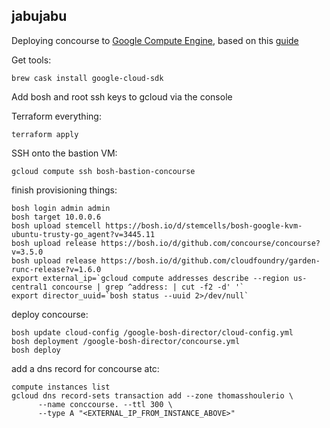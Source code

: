 ## jabujabu
Deploying concourse to [Google Compute Engine](https://cloud.google.com/compute), 
based on this [guide](https://github.com/cloudfoundry-incubator/bosh-google-cpi-release/tree/master/docs/concourse)

Get tools:
```
brew cask install google-cloud-sdk
```

Add bosh and root ssh keys to gcloud via the console

Terraform everything:
```
terraform apply
```

SSH onto the bastion VM:
```
gcloud compute ssh bosh-bastion-concourse
```

finish provisioning things:
```
bosh login admin admin
bosh target 10.0.0.6
bosh upload stemcell https://bosh.io/d/stemcells/bosh-google-kvm-ubuntu-trusty-go_agent?v=3445.11
bosh upload release https://bosh.io/d/github.com/concourse/concourse?v=3.5.0
bosh upload release https://bosh.io/d/github.com/cloudfoundry/garden-runc-release?v=1.6.0
export external_ip=`gcloud compute addresses describe --region us-central1 concourse | grep ^address: | cut -f2 -d' '`
export director_uuid=`bosh status --uuid 2>/dev/null`
```

deploy concourse:
```
bosh update cloud-config /google-bosh-director/cloud-config.yml
bosh deployment /google-bosh-director/concourse.yml
bosh deploy
```

add a dns record for concourse atc:
```
compute instances list
gcloud dns record-sets transaction add --zone thomasshoulerio \
      --name conccourse. --ttl 300 \
      --type A "<EXTERNAL_IP_FROM_INSTANCE_ABOVE>"
```
